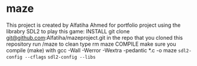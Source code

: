 # maze
This project is created by Alfatiha Ahmed for portfolio project using the librabry SDL2
to play this game:
INSTALL git clone git@github.com:Alfatiha/mazeproject.git
in the repo that you cloned this repository run /maze
to clean type rm maze
COMPILE make sure you compile (make) with gcc -Wall -Werror -Wextra -pedantic *.c -o maze `sdl2-config --cflags` `sdl2-config --libs`